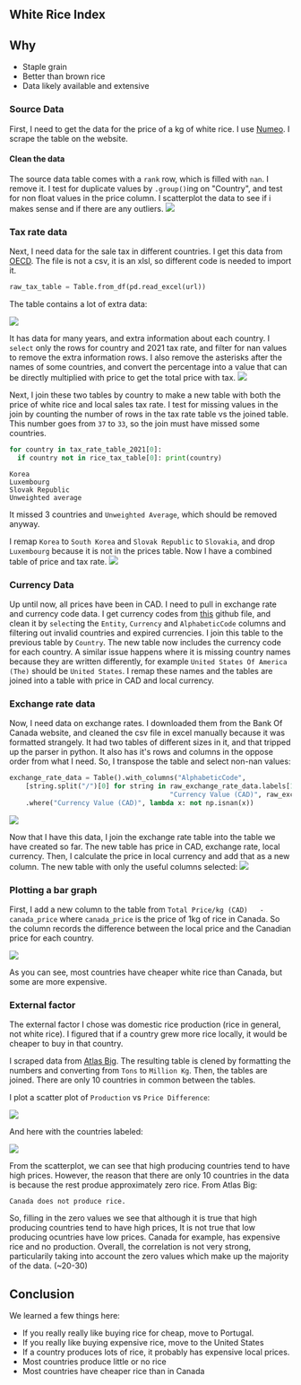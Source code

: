 ## White Rice Index
## Why

- Staple grain
- Better than brown rice
- Data likely available and extensive

### Source Data

First, I need to get the data for the price of a kg of white rice. I use [Numeo](https://www.numbeo.com/cost-of-living/prices_by_country.jsp?displayCurrency=CAD&itemId=115). I scrape the table on the website.

#### Clean the data

The source data table comes with a `rank` row, which is filled with `nan`. I remove it. I test for duplicate values by `.group()`ing on "Country", and test for non float values in the price column. I scatterplot the data to see if i makes sense and if there are any outliers. ![](initial_scatterplot.png)

### Tax rate data

Next, I need data for the sale tax in different countries. I get this data from [OECD](https://www.oecd.org/tax/tax-policy/tax-database/). The file is not a csv, it is an xlsl, so different code is needed to import it.
```python
raw_tax_table = Table.from_df(pd.read_excel(url))
```
The table contains a lot of extra data:

![](mess_table.png)

It has data for many years, and extra information about each country. I `select` only the rows for country and 2021 tax rate, and filter for nan values to remove the extra information rows. I also remove the asterisks after the names of some countries, and convert the percentage into a value that can be directly multiplied with price to get the total price with tax. 
![](clean_tax_table.png)

Next, I join these two tables by country to make a new table with both the price of white rice and local sales tax rate. I test for missing values in the join by counting the number of rows in the tax rate table vs the joined table. This number goes from `37` to `33`, so the join must have missed some countries.

```python
for country in tax_rate_table_2021[0]:
  if country not in rice_tax_table[0]: print(country)
```
```
Korea
Luxembourg
Slovak Republic
Unweighted average
```
It missed 3 countries and `Unweighted Average`, which should be removed anyway.

I remap `Korea` to `South Korea` and `Slovak Republic` to `Slovakia`, and drop `Luxembourg` because it is not in the prices table. Now I have a combined table of price and tax rate. ![](combined_tax_price_table.png)

### Currency Data

Up until now, all prices have been in CAD. I need to pull in exchange rate and currency code data. I get currency codes from [this](https://raw.githubusercontent.com/datasets/currency-codes/master/data/codes-all.csv) github file, and clean it by `select`ing the `Entity`, `Currency` and `AlphabeticCode` columns and filtering out invalid countries and expired currencies. I join this table to the previous table by `Country`. The new table now includes the currency code for each country. A similar issue happens where it is missing country names because they are written differently, for example `United States Of America (The)` should be `United States`. I remap these names and the tables are joined into a table with price in CAD and local currency.

### Exchange rate data

Now, I need data on exchange rates. I downloaded them from the Bank Of Canada website, and cleaned the csv file in excel manually because it was formatted strangely. It had two tables of different sizes in it, and that tripped up the parser in python. It also has it's rows and columns in the oppose order from what I need. So, I transpose the table and select non-nan values:

```python
exchange_rate_data = Table().with_columns("AlphabeticCode",
    [string.split("/")[0] for string in raw_exchange_rate_data.labels[1:]],
                                        "Currency Value (CAD)", raw_exchange_rate_data_2021.rows[0][1:])\
    .where("Currency Value (CAD)", lambda x: not np.isnan(x))
```
![](exchange_rate_table.png)

Now that I have this data, I join the exchange rate table into the table we have created so far. The new table has price in CAD, exchange rate, local currency. Then, I calculate the price in local currency and add that as a new column. The new table with only the useful columns selected:
![](useful_table.png)

### Plotting a bar graph

First, I add a new column to the table from `Total Price/kg (CAD)	- canada_price` where `canada_price` is the price of 1kg of rice in Canada. So the column records the difference between the local price and the Canadian price for each country.

![](bar_graph.png)

As you can see, most countries have cheaper white rice than Canada, but some are more expensive.

### External factor

The external factor I chose was domestic rice production (rice in general, not white rice). I figured that if a country grew more rice locally, it would be cheaper to buy in that country.

I scraped data from [Atlas Big](https://www.atlasbig.com/en-ca/countries-by-rice-production). The resulting table is clened by formatting the numbers and converting from `Tons` to `Million Kg`. Then, the tables are joined. There are only 10 countries in common between the tables.

I plot a scatter plot of `Production` vs `Price Difference`:

![](final_scatterplot.png)

And here with the countries labeled:

![](final_scatterplot_labeled.png)

From the scatterplot, we can see that high producing countries tend to have high prices. However, the reason that there are only 10 countries in the data is because the rest produe approximately zero rice. From Atlas Big:
```
Canada does not produce rice.
```
So, filling in the zero values we see that although it is true that high producing countries tend to have high prices, It is not true that low producing ocuntries have low prices. Canada for example, has expensive rice and no production. Overall, the correlation is not very strong, particularily taking into account the zero values which make up the majority of the data. (~20-30)

## Conclusion

We learned a few things here:
- If you really really like buying rice for cheap, move to Portugal.
- If you really like buying expensive rice, move to the United States
- If a country produces lots of rice, it probably has expensive local prices.
- Most countries produce little or no rice 
- Most countries have cheaper rice than in Canada



